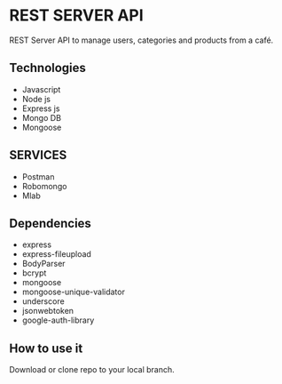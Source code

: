 # REST SERVER API

REST Server API to manage users, categories and products from a café.

## Technologies
- Javascript
- Node js
- Express js
- Mongo DB
- Mongoose

## SERVICES
- Postman
- Robomongo
- Mlab

## Dependencies
- express
- express-fileupload
- BodyParser
- bcrypt
- mongoose
- mongoose-unique-validator
- underscore
- jsonwebtoken
- google-auth-library

## How to use it
Download or clone repo to your local branch.
